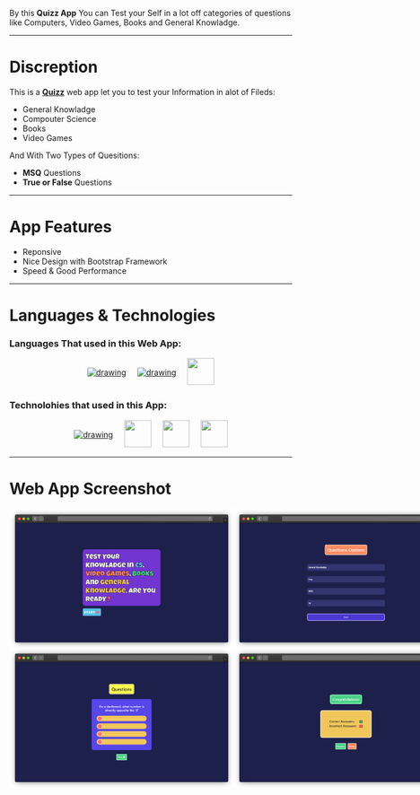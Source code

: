 By this **Quizz App** You can Test your Self in a lot off categories of questions like Computers, Video Games, Books and General Knowladge.

---

# Discreption

This is a [**Quizz**](https://quizz-app-eta.vercel.app/) web app let you to test your Information in alot of Fileds:

- General Knowladge
- Compouter Science
- Books
- Video Games

And With Two Types of Quesitions:

- **MSQ** Questions
- **True or False** Questions

---

# App Features

- Reponsive
- Nice Design with Bootstrap Framework
- Speed & Good Performance

---

# Languages & Technologies

### Languages That used in this Web App:

<div style="display: flex; justify-content: center; align-items: center; gap: 20px;">
  <a href="https://developer.mozilla.org/en-US/docs/Web/HTML"><img src="https://img.icons8.com/color/48/000000/html-5--v1.png" alt="drawing" width="48" height="48"/></a>
  <a href="https://developer.mozilla.org/en-US/docs/Web/CSS?retiredLocale=ar"><img src="https://img.icons8.com/color/48/000000/css3.png" alt="drawing" width="48" height="48"/></a>
  <a href="https://www.javascript.com/"><img src="https://img.icons8.com/color/48/000000/javascript--v2.png" width="48" height="48"/></a>
</div>

### Technolohies that used in this App:

<div style="display: flex; justify-content: center; align-items: center; gap: 20px;">
  <a href="https://reactjs.org/"><img src="https://cdn-icons-png.flaticon.com/512/3334/3334886.png" alt="drawing" width="48" height="48"/></a>
  <a href="https://getbootstrap.com/"><img src="https://img.icons8.com/color/48/000000/bootstrap.png" width="48" height="48"/></a>
  <a href="https://styled-components.com/"><img src="https://cdn.iconscout.com/icon/premium/png-64-thumb/nail-polish-73-761221.png" width="48" height="48"/></a>
  <a href="https://reactrouter.com/"><img src="https://static-00.iconduck.com/assets.00/react-router-icon-512x279-zswz065s.png" width="48" height="48"/></a>
</div>

---

# Web App Screenshot

<div >
  <div style="display: flex;  justify-content: space-evenly; align-items: center;">
    <img src="./app-screenshots/1.png" style="width: 400px;"/>
    <img src="./app-screenshots/2.png" style="width: 400px;"/>
  </div>
  <div style="display: flex;  justify-content: space-evenly; align-items: center;">
    <img src="./app-screenshots/3.png" style="width: 400px;"/>
    <img src="./app-screenshots/4.png" style="width: 400px;"/>
  </div>
</div>
